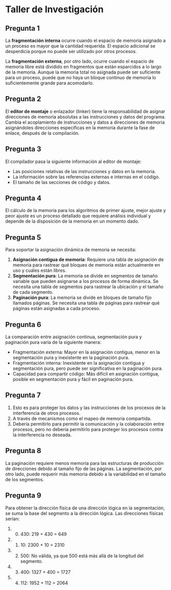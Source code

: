 # Taller de Investigación

## Pregunta 1

La **fragmentación interna** ocurre cuando el espacio de memoria asignado a un proceso es mayor que la cantidad requerida. El espacio adicional se desperdicia porque no puede ser utilizado por otros procesos.

La **fragmentación externa**, por otro lado, ocurre cuando el espacio de memoria libre está dividido en fragmentos que están esparcidos a lo largo de la memoria. Aunque la memoria total no asignada puede ser suficiente para un proceso, puede que no haya un bloque continuo de memoria lo suficientemente grande para acomodarlo.

## Pregunta 2

El **editor de montaje** o enlazador (linker) tiene la responsabilidad de asignar direcciones de memoria absolutas a las instrucciones y datos del programa. Cambia el acoplamiento de instrucciones y datos a direcciones de memoria asignándoles direcciones específicas en la memoria durante la fase de enlace, después de la compilación.

## Pregunta 3

El compilador pasa la siguiente información al editor de montaje:

- Las posiciones relativas de las instrucciones y datos en la memoria.
- La información sobre las referencias externas e internas en el código.
- El tamaño de las secciones de código y datos.

## Pregunta 4

El cálculo de la memoria para los algoritmos de primer ajuste, mejor ajuste y peor ajuste es un proceso detallado que requiere análisis individual y depende de la disposición de la memoria en un momento dado.

## Pregunta 5

Para soportar la asignación dinámica de memoria se necesita:

1. **Asignación contigua de memoria**: Requiere una tabla de asignación de memoria para rastrear qué bloques de memoria están actualmente en uso y cuáles están libres.
2. **Segmentación pura**: La memoria se divide en segmentos de tamaño variable que pueden asignarse a los procesos de forma dinámica. Se necesita una tabla de segmentos para rastrear la ubicación y el tamaño de cada segmento.
3. **Paginación pura**: La memoria se divide en bloques de tamaño fijo llamados páginas. Se necesita una tabla de páginas para rastrear qué páginas están asignadas a cada proceso.

## Pregunta 6

La comparación entre asignación continua, segmentación pura y paginación pura varía de la siguiente manera:

- Fragmentación externa: Mayor en la asignación contigua, menor en la segmentación pura y inexistente en la paginación pura.
- Fragmentación interna: Inexistente en la asignación contigua y segmentación pura, pero puede ser significativa en la paginación pura.
- Capacidad para compartir código: Más difícil en asignación contigua, posible en segmentación pura y fácil en paginación pura.

## Pregunta 7

1. Esto es para proteger los datos y las instrucciones de los procesos de la interferencia de otros procesos.
2. A través de mecanismos como el mapeo de memoria compartida.
3. Debería permitirlo para permitir la comunicación y la colaboración entre procesos, pero no debería permitirlo para proteger los procesos contra la interferencia no deseada.

## Pregunta 8

La paginación requiere menos memoria para las estructuras de producción de direcciones debido al tamaño fijo de las páginas. La segmentación, por otro lado, puede requerir más memoria debido a la variabilidad en el tamaño de los segmentos.

## Pregunta 9

Para obtener la dirección física de una dirección lógica en la segmentación, se suma la base del segmento a la dirección lógica. Las direcciones físicas serían:

1. 0. 430: 219 + 430 = 649
2. 1. 10: 2300 + 10 = 2310
3. 2. 500: No válida, ya que 500 está más allá de la longitud del segmento.
4. 3. 400: 1327 + 400 = 1727
5. 4. 112: 1952 + 112 = 2064
